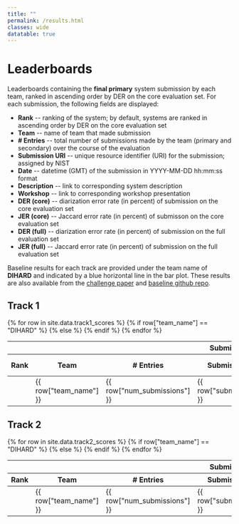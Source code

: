 ```yaml
---
title: ""
permalink: /results.html
classes: wide
datatable: true
---
```



# Leaderboards

Leaderboards containing the **final primary** system submission by each team, ranked in ascending order by DER on the core evaluation set.
For each submission, the following fields are displayed:

- **Rank**  --  ranking of the system; by default, systems are ranked in ascending order by DER on the core evaluation set
- **Team**  --  name of team that made submission
- **# Entries**  --  total number of submissions made by the team (primary and secondary) over the course of the evaluation
- **Submission URI**  --  unique resource identifier (URI) for the submission; assigned by NIST
- **Date**  --  datetime (GMT) of the submission in YYYY-MM-DD hh:mm:ss format
- **Description**  --  link to corresponding system description
- **Workshop**  --  link to corresponding workshop presentation
- **DER (core)**  --  diarization error rate (in percent) of submission on the core evaluation set
- **JER (core)**  --  Jaccard error rate (in percent) of submisson on the core evaluation set
- **DER (full)**  --  diarization error rate (in percent) of submission on the full evaluation set
- **JER (full)**  --  Jaccard error rate (in percent) of submission on the full evaluation set

Baseline results for each track are provided under the team name of **DIHARD** and indicated by a blue horizontal line in the bar plot. These
results are also available from the [challenge paper](https://arxiv.org/abs/2012.01477) and [baseline github repo](https://github.com/dihardchallenge/dihard3_baseline).


## Track 1


<table id="tab_track1" class="datatable table table-hover table-condensed"
  data-bar-hline="true"
  data-chart-default-mode="bar"
  data-chart-modes="bar"
  data-id-field="team"
  data-pagination="false"
  data-rank-mode="grouped_muted"
  data-row-highlighting="true"
  data-show-chart="true"
  data-show-rank="true"
  data-sort-name="der_core"
  data-sort-order="asc">
  <thead>
    <tr>
      <th class="sep-left-cell text-center" colspan="7">Submission information</th>
      <th class="sep-left-cell text-center" colspan="2">Core set</th>
      <th class="sep-left-cell text-center" colspan="2">Full set</th>
    </tr>
    <tr>
      <th class="sep-right-cell" data-rank="true">Rank</th>
      <th class="sep-left-cell text-center" data-field="team"  data-sortable="true" id="team">Team</th>
      <th class="sep-left-cell text-center" data-field="num_entries" data-sortable="true"># Entries</th>
      <th class="sep-left-cell text-center" data-field="submission_id" data-sortable="true" data-value-type="int">Submission URI</th>
      <th class="sep-left-cell text-center" data-field="date" data-sortable="false">&emsp;&emsp;&emsp;&emsp; Date &emsp;&emsp;&emsp;&emsp;</th>
      <th class="sep-left-cell text-center" data-field="description" data-sortable="false" data-value-type="url">Description</th>
      <th class="sep-left-cell text-center" data-field="workshop" data-sortable="false" data-value-type="url">Workshop</th>
      <th class="sep-left-cell text-center" data-chartable="true" data-field="der_core" data-sortable="true" data-value-type="float2">DER<small class="hidden"> (Core set)</small></th>
      <th class="sep-left-cell text-center" data-chartable="true" data-field="jer_core" data-sortable="true" data-value-type="float2">JER<small class="hidden"> (Core set)</small></th>
      <th class="sep-left-cell text-center" data-chartable="true" data-field="der_full" data-sortable="true" data-value-type="float2">DER<small class="hidden"> (Full set)</small></th>
      <th class="sep-left-cell text-center" data-chartable="true" data-field="jer_full" data-sortable="true" data-value-type="float2">JER<small class="hidden"> (Full set)</small></th>
    </tr>
  </thead>
  <tbody>
    {% for row in site.data.track1_scores %}
    {% if row["team_name"] == "DIHARD" %}
    <tr class="info" data-hline="true">
    {% else %}
    <tr>
    {% endif %}
      <td></td>
      <td>{{ row["team_name"] }}</td>
      <td>{{ row["num_submissions"] }}</td>
      <td>{{ row["submission_uri"] }}</td>
      <td>{{ row["datetime"] }}</td>
      <td>{{ row["description_url"] }}</td>
      <td>{{ row["workshop_url"] }}</td>
      <td>{{ row["der_core"] }}</td>
      <td>{{ row["jer_core"] }}</td>
      <td>{{ row["der_full"] }}</td>
      <td>{{ row["jer_full"] }}</td>
    </tr>
    {% endfor %}
  </tbody>
</table>



## Track 2


<table id="tab_track2" class="datatable table table-hover table-condensed"
  data-bar-hline="true"
  data-chart-default-mode="bar"
  data-chart-modes="bar"
  data-id-field="team"
  data-pagination="false"
  data-rank-mode="grouped_muted"
  data-row-highlighting="true"
  data-show-chart="true"
  data-show-rank="true"
  data-sort-name="der_core"
  data-sort-order="asc">
  <thead>
    <tr>
      <th class="sep-left-cell text-center" colspan="7">Submission information</th>
      <th class="sep-left-cell text-center" colspan="2">Core set</th>
      <th class="sep-left-cell text-center" colspan="2">Full set</th>
    </tr>
    <tr>
      <th class="sep-right-cell" data-rank="true">Rank</th>
      <th class="sep-left-cell text-center" data-field="team"  data-sortable="true" id="team">Team</th>
      <th class="sep-left-cell text-center" data-field="num_entries" data-sortable="true"># Entries</th>
      <th class="sep-left-cell text-center" data-field="submission_id" data-sortable="true" data-value-type="int">Submission URI</th>
      <th class="sep-left-cell text-center" data-field="date" data-sortable="false">Date</th>
      <th class="sep-left-cell text-center" data-field="description" data-sortable="false" data-value-type="url">Description</th>
      <th class="sep-left-cell text-center" data-field="workshop" data-sortable="false" data-value-type="url">Workshop</th>
      <th class="sep-left-cell text-center" data-chartable="true" data-field="der_core" data-sortable="true" data-value-type="float2">DER<small class="hidden"> (Core set)</small></th>
      <th class="sep-left-cell text-center" data-chartable="true" data-field="jer_core" data-sortable="true" data-value-type="float2">JER<small class="hidden"> (Core set)</small></th>
      <th class="sep-left-cell text-center" data-chartable="true" data-field="der_full" data-sortable="true" data-value-type="float2">DER<small class="hidden"> (Full set)</small></th>
      <th class="sep-left-cell text-center" data-chartable="true" data-field="jer_full" data-sortable="true" data-value-type="float2">JER<small class="hidden"> (Full set)</small></th>
    </tr>
  </thead>
  <tbody>
    {% for row in site.data.track2_scores %}
    {% if row["team_name"] == "DIHARD" %}
    <tr class="info" data-hline="true">
    {% else %}
    <tr>
    {% endif %}
      <td></td>
      <td>{{ row["team_name"] }}</td>
      <td>{{ row["num_submissions"] }}</td>
      <td>{{ row["submission_uri"] }}</td>
      <td>{{ row["datetime"] }}</td>
      <td>{{ row["description_url"] }}</td>
      <td>{{ row["workshop_url"] }}</td>
      <td>{{ row["der_core"] }}</td>
      <td>{{ row["jer_core"] }}</td>
      <td>{{ row["der_full"] }}</td>
      <td>{{ row["jer_full"] }}</td>
    </tr>
    {% endfor %}
  </tbody>
</table>